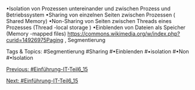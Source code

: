 •Isolation von Prozessen untereinander und zwischen Prozess und Betriebssystem
•Sharing von einzelnen Seiten zwischen Prozessen ( Shared Memory)
•Non-Sharing von Seiten zwischen Threads eines Prozesses (Thread -local storage )
•Einblenden von Dateien als Speicher (Memory -mapped files)
https://commons.wikimedia.org/w/index.php?curid=14926975Paging , Segmentierung

   Tags & Topics:
   #Segmentierung
   #Sharing
   #•Einblenden
   #•isolation
   #•Non
   #•Isolation

[Previous: #Einführung-IT-Teil6_15](Einführung-IT-Teil6_15.md)

[Next: #Einführung-IT-Teil6_15](Einführung-IT-Teil6_15.md)